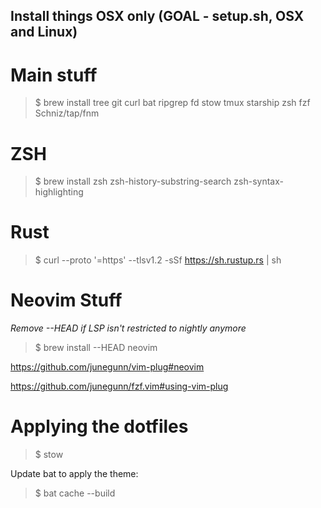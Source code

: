 ## Install things OSX only (GOAL - setup.sh, OSX and Linux)

# Main stuff
> $ brew install tree git curl bat ripgrep fd stow tmux starship zsh fzf Schniz/tap/fnm

# ZSH
> $ brew install zsh zsh-history-substring-search zsh-syntax-highlighting

# Rust
> $ curl --proto '=https' --tlsv1.2 -sSf https://sh.rustup.rs | sh

# Neovim Stuff
*Remove --HEAD if LSP isn't restricted to nightly anymore*

> $ brew install --HEAD neovim

https://github.com/junegunn/vim-plug#neovim

https://github.com/junegunn/fzf.vim#using-vim-plug


# Applying the dotfiles
> $ stow <folder>

Update bat to apply the theme:
> $ bat cache --build
